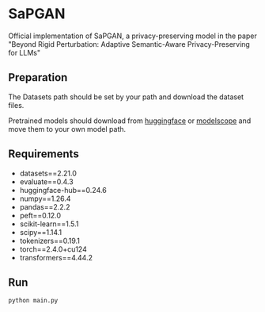 # SaPGAN
Official implementation of SaPGAN, a privacy-preserving model in the paper "Beyond Rigid Perturbation: Adaptive Semantic-Aware Privacy-Preserving for LLMs"
## Preparation
The Datasets path should be set by your path and download the dataset files.

Pretrained models should download from [huggingface](https://huggingface.co/) or [modelscope](https://www.modelscope.cn/home) and move them to your own model path.
## Requirements
- datasets==2.21.0
- evaluate==0.4.3
- huggingface-hub==0.24.6
- numpy==1.26.4
- pandas==2.2.2
- peft==0.12.0
- scikit-learn==1.5.1
- scipy==1.14.1
- tokenizers==0.19.1
- torch==2.4.0+cu124
- transformers==4.44.2
## Run
```
python main.py
```

